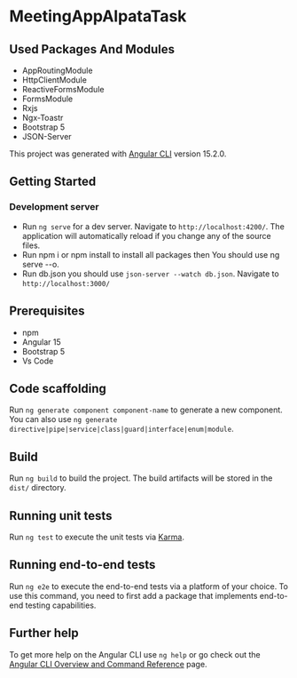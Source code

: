 # MeetingAppAlpataTask

## Used Packages And Modules
* AppRoutingModule
* HttpClientModule
* ReactiveFormsModule
* FormsModule
* Rxjs
* Ngx-Toastr
* Bootstrap 5
* JSON-Server


This project was generated with [Angular CLI](https://github.com/angular/angular-cli) version 15.2.0.

## Getting Started
### Development server

* Run `ng serve` for a dev server. Navigate to `http://localhost:4200/`. The application will automatically reload if you change any of the source files.
* Run npm i or npm install to install all packages then You should use ng serve --o.
* Run db.json you should use `json-server --watch db.json`. Navigate to `http://localhost:3000/`

## Prerequisites
* npm
* Angular 15
* Bootstrap 5
* Vs Code

## Code scaffolding

Run `ng generate component component-name` to generate a new component. You can also use `ng generate directive|pipe|service|class|guard|interface|enum|module`.

## Build

Run `ng build` to build the project. The build artifacts will be stored in the `dist/` directory.

## Running unit tests

Run `ng test` to execute the unit tests via [Karma](https://karma-runner.github.io).

## Running end-to-end tests

Run `ng e2e` to execute the end-to-end tests via a platform of your choice. To use this command, you need to first add a package that implements end-to-end testing capabilities.

## Further help

To get more help on the Angular CLI use `ng help` or go check out the [Angular CLI Overview and Command Reference](https://angular.io/cli) page.
